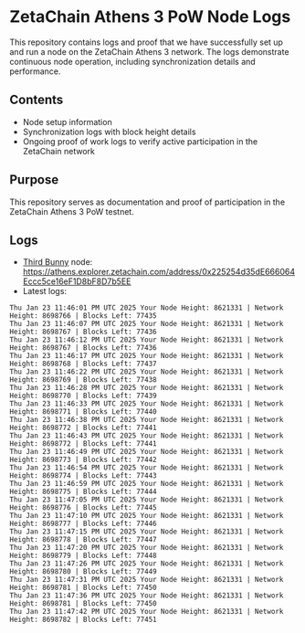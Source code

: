 # ZetaChain Athens 3 PoW Node Logs
This repository contains logs and proof that we have successfully set up and run a node on the ZetaChain Athens 3 network. The logs demonstrate continuous node operation, including synchronization details and performance.

## Contents
- Node setup information
- Synchronization logs with block height details
- Ongoing proof of work logs to verify active participation in the ZetaChain network

## Purpose
This repository serves as documentation and proof of participation in the ZetaChain Athens 3 PoW testnet.

## Logs

- [Third Bunny](https://thirdbunny.xyz/) node: https://athens.explorer.zetachain.com/address/0x225254d35dE666064Eccc5ce16eF1D8bF8D7b5EE
- Latest logs:
```
Thu Jan 23 11:46:01 PM UTC 2025 Your Node Height: 8621331 | Network Height: 8698766 | Blocks Left: 77435
Thu Jan 23 11:46:07 PM UTC 2025 Your Node Height: 8621331 | Network Height: 8698767 | Blocks Left: 77436
Thu Jan 23 11:46:12 PM UTC 2025 Your Node Height: 8621331 | Network Height: 8698767 | Blocks Left: 77436
Thu Jan 23 11:46:17 PM UTC 2025 Your Node Height: 8621331 | Network Height: 8698768 | Blocks Left: 77437
Thu Jan 23 11:46:22 PM UTC 2025 Your Node Height: 8621331 | Network Height: 8698769 | Blocks Left: 77438
Thu Jan 23 11:46:28 PM UTC 2025 Your Node Height: 8621331 | Network Height: 8698770 | Blocks Left: 77439
Thu Jan 23 11:46:33 PM UTC 2025 Your Node Height: 8621331 | Network Height: 8698771 | Blocks Left: 77440
Thu Jan 23 11:46:38 PM UTC 2025 Your Node Height: 8621331 | Network Height: 8698772 | Blocks Left: 77441
Thu Jan 23 11:46:43 PM UTC 2025 Your Node Height: 8621331 | Network Height: 8698772 | Blocks Left: 77441
Thu Jan 23 11:46:49 PM UTC 2025 Your Node Height: 8621331 | Network Height: 8698773 | Blocks Left: 77442
Thu Jan 23 11:46:54 PM UTC 2025 Your Node Height: 8621331 | Network Height: 8698774 | Blocks Left: 77443
Thu Jan 23 11:46:59 PM UTC 2025 Your Node Height: 8621331 | Network Height: 8698775 | Blocks Left: 77444
Thu Jan 23 11:47:05 PM UTC 2025 Your Node Height: 8621331 | Network Height: 8698776 | Blocks Left: 77445
Thu Jan 23 11:47:10 PM UTC 2025 Your Node Height: 8621331 | Network Height: 8698777 | Blocks Left: 77446
Thu Jan 23 11:47:15 PM UTC 2025 Your Node Height: 8621331 | Network Height: 8698778 | Blocks Left: 77447
Thu Jan 23 11:47:20 PM UTC 2025 Your Node Height: 8621331 | Network Height: 8698779 | Blocks Left: 77448
Thu Jan 23 11:47:26 PM UTC 2025 Your Node Height: 8621331 | Network Height: 8698780 | Blocks Left: 77449
Thu Jan 23 11:47:31 PM UTC 2025 Your Node Height: 8621331 | Network Height: 8698781 | Blocks Left: 77450
Thu Jan 23 11:47:36 PM UTC 2025 Your Node Height: 8621331 | Network Height: 8698781 | Blocks Left: 77450
Thu Jan 23 11:47:42 PM UTC 2025 Your Node Height: 8621331 | Network Height: 8698782 | Blocks Left: 77451
```
